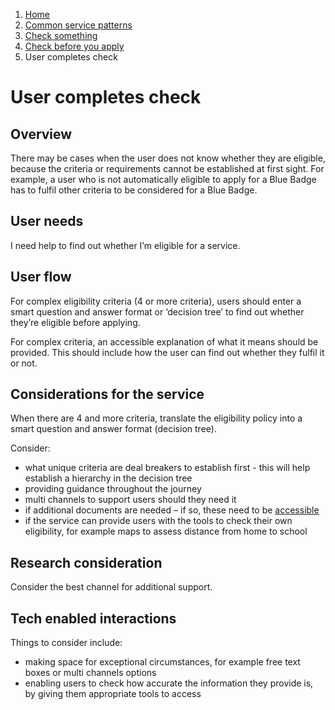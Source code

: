 1.  [Home](/docs/core/contents)
2.	[Common service patterns](/docs/documentation/core/common-service-patterns/overview)
3.  [Check something](docs/documentation/core/common-service-patterns/service-patterns/check-something/overview)
4.  [Check before you apply](/docs/documentation/core/common-service-patterns/service-patterns/check-something/check-before-you-apply/overview)
5.  User completes check

# User completes check

## Overview

There may be cases when the user does not know whether they are eligible, because the criteria or requirements cannot be established at first sight. For example, a user who is not automatically eligible to apply for a Blue Badge has to fulfil other criteria to be considered for a Blue Badge.

## User needs

I need help to find out whether I’m eligible for a service.

## User flow

For complex eligibility criteria (4 or more criteria), users should enter a smart question and answer format or ‘decision tree’ to find out whether they’re eligible  before applying. 

For complex criteria, an accessible explanation of what it means should be provided. This should include how the user can find out whether they fulfil it or not. 

## Considerations for the service

When there are 4 and more criteria, translate the eligibility policy into a smart question and answer format (decision tree).

Consider:

* what unique criteria are deal breakers to establish first - this will help establish a hierarchy in the decision tree
* providing guidance throughout the journey
* multi channels to support users should they need it 
* if additional documents are needed – if so, these need to be [accessible](https://essex-design-system.herokuapp.com/docs/core/accessibility/overview)
* if the service can provide users with the tools to check their own eligibility, for example maps to assess distance from home to school

## Research consideration

Consider the best channel for additional support.

## Tech enabled interactions

Things to consider include:

* making space for exceptional circumstances, for example free text boxes or multi channels options
* enabling users to check how accurate the information they provide is, by giving them appropriate tools to access

